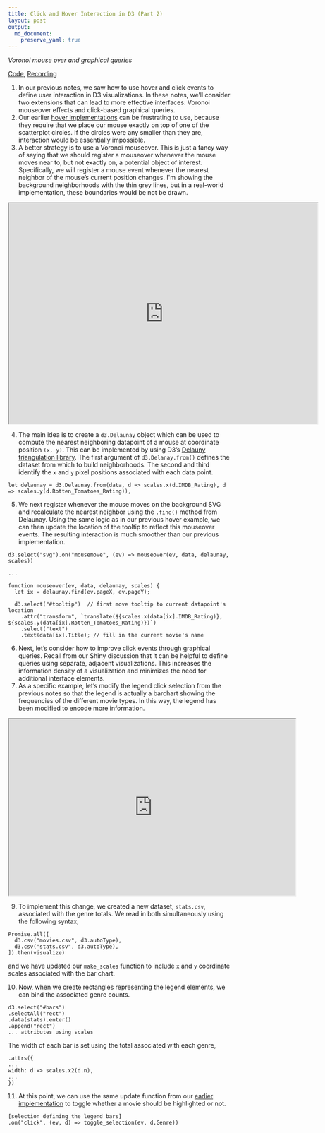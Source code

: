 ```yaml
---
title: Click and Hover Interaction in D3 (Part 2)
layout: post
output:
  md_document:
    preserve_yaml: true
---
```


_Voronoi mouse over and graphical queries_

[Code](https://github.com/krisrs1128/stat679_code/tree/main/examples/week6/week6-3), [Recording](https://mediaspace.wisc.edu/media/Week%206%20-%203%3A%20Click%20and%20Hover%20Interaction%20in%20D3%20(Part%202)/1_onon3q5m)

1. In our previous notes, we saw how to use hover and click events to define
user interaction in D3 visualizations. In these notes, we’ll consider two
extensions that can lead to more effective interfaces: Voronoi mouseover effects
and click-based graphical queries.
2. Our earlier [hover implementations](https://krisrs1128.github.io/stat679_notes/2022/06/01/week6-2.html) can be frustrating to use, because they
require that we place our mouse exactly on top of one of the scatterplot
circles. If the circles were any smaller than they are, interaction would be
essentially impossible.
3. A better strategy is to use a Voronoi mouseover. This is just a fancy way of
saying that we should register a mouseover whenever the mouse moves near to, but
not exactly on, a potential object of interest. Specifically, we will register a
mouse event whenever the nearest neighbor of the mouse’s current position
changes. I'm showing the background neighborhoods with the thin grey lines, but
in a real-world implementation, these boundaries would be not be drawn.
<iframe src="https://krisrs1128.github.io/stat679_code/examples/week6/week6-2/imdb-voronoi.html" width=700 height=500></iframe>

4. The main idea is to create a `d3.Delaunay` object which can be used to
compute the nearest neighboring datapoint of a mouse at coordinate position `(x, y)`. This can be implemented by using D3’s [Delauny triangulation library](https://github.com/d3/d3-delaunay). The first argument of
`d3.Delanay.from()` defines the dataset from which to build neighborhoods. The
second and third identify the `x` and `y` pixel positions associated with each
data point.

  ```
  let delaunay = d3.Delaunay.from(data, d => scales.x(d.IMDB_Rating), d => scales.y(d.Rotten_Tomatoes_Rating)),
  ```

5. We next register whenever the mouse moves on the background SVG and
recalculate the nearest neighbor using the `.find()` method from Delaunay. Using
the same logic as in our previous hover example, we can then update the location
of the tooltip to reflect this mouseover events. The resulting interaction is
much smoother than our previous implementation.

```
d3.select("svg").on("mousemove", (ev) => mouseover(ev, data, delaunay, scales))

...

function mouseover(ev, data, delaunay, scales) {
  let ix = delaunay.find(ev.pageX, ev.pageY);

  d3.select("#tooltip")  // first move tooltip to current datapoint's location
    .attr("transform", `translate(${scales.x(data[ix].IMDB_Rating)}, ${scales.y(data[ix].Rotten_Tomatoes_Rating)})`)
    .select("text")
    .text(data[ix].Title); // fill in the current movie's name
```

6. Next, let’s consider how to improve click events through graphical queries.
Recall from our Shiny discussion that it can be helpful to define queries using
separate, adjacent visualizations. This increases the information density of a
visualization and minimizes the need for additional interface elements.
7. As a specific example, let’s modify the legend click selection from the
previous notes so that the legend is actually a barchart showing the frequencies
of the different movie types. In this way, the legend has been modified to
encode more information.

<iframe src="https://krisrs1128.github.io/stat679_code/examples/week6/week6-3/imdb-linked.html" width=650 height=400></iframe>

9. To implement this change, we created a new dataset, `stats.csv`, associated
with the genre totals. We read in both simultaneously using the following syntax,
  ```
Promise.all([
    d3.csv("movies.csv", d3.autoType),
    d3.csv("stats.csv", d3.autoType),
]).then(visualize)
  ```
  and we have updated our `make_scales` function to include `x` and `y`
  coordinate scales associated with the bar chart.

10.	Now, when we create rectangles representing the legend elements, we can bind
the associated genre counts.
  ```
d3.select("#bars")
  .selectAll("rect")
  .data(stats).enter()
  .append("rect")
  ... attributes using scales
  ```
  The width of each bar is set using the total associated with each genre,
  ```
.attrs({
  ...
  width: d => scales.x2(d.n),
  ...
})
  ```

11. At this point, we can use the same update function from our [earlier implementation](https://github.com/krisrs1128/stat679_code/blob/main/examples/week6/week6-3/imdb-legend-click.js) to toggle whether a movie should be highlighted or not.

  ```
  [selection defining the legend bars]
  .on("click", (ev, d) => toggle_selection(ev, d.Genre))
  ```
